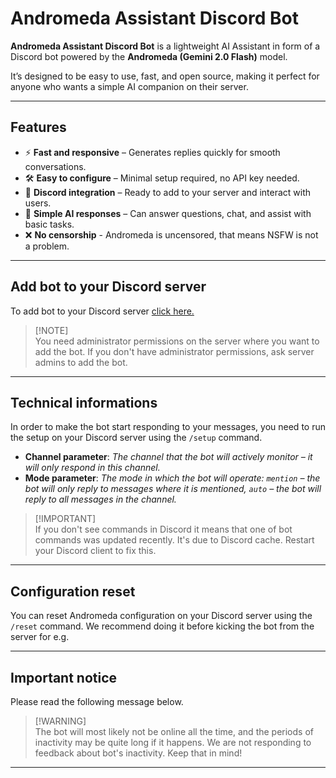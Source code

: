# Andromeda Assistant Discord Bot

**Andromeda Assistant Discord Bot** is a lightweight AI Assistant in form of a Discord bot powered by the **Andromeda (Gemini 2.0 Flash)** model.  

It’s designed to be easy to use, fast, and open source, making it perfect for anyone who wants a simple AI companion on their server.

---

## Features

- ⚡ **Fast and responsive** – Generates replies quickly for smooth conversations.  
- 🛠️ **Easy to configure** – Minimal setup required, no API key needed.  
- 🤖 **Discord integration** – Ready to add to your server and interact with users.  
- 💬 **Simple AI responses** – Can answer questions, chat, and assist with basic tasks.  
- ❌ **No censorship** - Andromeda is uncensored, that means NSFW is not a problem.

---

## Add bot to your Discord server

To add bot to your Discord server [click here.](https://discord.com/oauth2/authorize?client_id=1407763160534089808&permissions=8&integration_type=0&scope=bot)

> [!NOTE]\
> You need administrator permissions on the server where you want to add the bot.
> If you don't have administrator permissions, ask server admins to add the bot.

---

## Technical informations 

In order to make the bot start responding to your messages, you need to run the setup on your Discord server using the ``/setup`` command.

- **Channel parameter**: *The channel that the bot will actively monitor – it will only respond in this channel.*
- **Mode parameter**: *The mode in which the bot will operate: ``mention`` – the bot will only reply to messages where it is mentioned, ``auto`` – the bot will reply to all messages in the channel.*

> [!IMPORTANT]\
> If you don't see commands in Discord it means that one of bot commands was updated recently.
> It's due to Discord cache. Restart your Discord client to fix this.

---

## Configuration reset 

You can reset Andromeda configuration on your Discord server using the ``/reset`` command. 
We recommend doing it before kicking the bot from the server for e.g.

---

## Important notice

Please read the following message below.

> [!WARNING]\
> The bot will most likely not be online all the time, and the periods of inactivity may be quite long if it happens.
> We are not responding to feedback about bot's inactivity. Keep that in mind!

---
